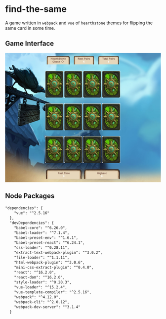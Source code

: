find-the-same
=============
A game written in `webpack` and `vue` of `hearthstone` themes for flipping the same card in some time.
## Game Interface ##
![](https://github.com/yuzhongyuan93/find-the-same/blob/master/src/assets/interface.png)
## Node Packages ##
```
"dependencies": {
    "vue": "^2.5.16"
  },
  "devDependencies": {
    "babel-core": "^6.26.0",
    "babel-loader": "^7.1.4",
    "babel-preset-env": "^1.6.1",
    "babel-preset-react": "^6.24.1",
    "css-loader": "^0.28.11",
    "extract-text-webpack-plugin": "^3.0.2",
    "file-loader": "^1.1.11",
    "html-webpack-plugin": "^3.0.6",
    "mini-css-extract-plugin": "^0.4.0",
    "react": "^16.2.0",
    "react-dom": "^16.2.0",
    "style-loader": "^0.20.3",
    "vue-loader": "^15.2.4",
    "vue-template-compiler": "^2.5.16",
    "webpack": "^4.12.0",
    "webpack-cli": "^2.0.12",
    "webpack-dev-server": "^3.1.4"
  }
```
